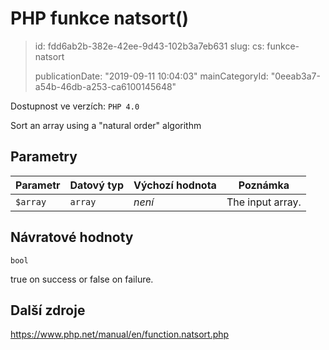 PHP funkce natsort()
====================

> id: fdd6ab2b-382e-42ee-9d43-102b3a7eb631
> slug:
> 	cs: funkce-natsort
>
> publicationDate: "2019-09-11 10:04:03"
> mainCategoryId: "0eeab3a7-a54b-46db-a253-ca6100145648"

Dostupnost ve verzích: `PHP 4.0`

Sort an array using a "natural order" algorithm


Parametry
--------------

| Parametr | Datový typ | Výchozí hodnota | Poznámka |
|-----|-----|-----|-----|
| `$array` | `array` | *není* | The input array. |


Návratové hodnoty
----------------

`bool`

true on success or false on failure.

Další zdroje
------------

https://www.php.net/manual/en/function.natsort.php

